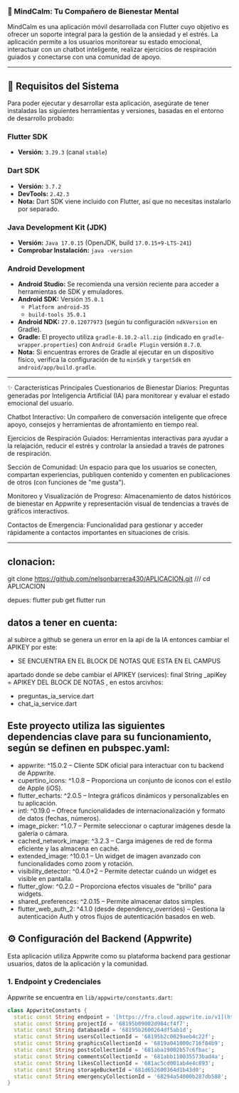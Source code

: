 ### 🧘 MindCalm: Tu Compañero de Bienestar Mental

MindCalm es una aplicación móvil desarrollada con Flutter cuyo objetivo es ofrecer un soporte integral para la gestión de la ansiedad y el estrés. La aplicación permite a los usuarios monitorear su estado emocional, interactuar con un chatbot inteligente, realizar ejercicios de respiración guiados y conectarse con una comunidad de apoyo.

---

## 🚀 Requisitos del Sistema

Para poder ejecutar y desarrollar esta aplicación, asegúrate de tener instaladas las siguientes herramientas y versiones, basadas en el entorno de desarrollo probado:

### Flutter SDK

* **Versión:** `3.29.3` (canal `stable`)

### Dart SDK

* **Versión:** `3.7.2`
* **DevTools:** `2.42.3`
* **Nota:** Dart SDK viene incluido con Flutter, así que no necesitas instalarlo por separado.

### Java Development Kit (JDK)

* **Versión:** `Java 17.0.15` (OpenJDK, build `17.0.15+9-LTS-241`)
* **Comprobar Instalación:** `java -version`

### Android Development

* **Android Studio:** Se recomienda una versión reciente para acceder a herramientas de SDK y emuladores.
* **Android SDK:** Versión `35.0.1`
    * `Platform android-35`
    * `build-tools 35.0.1`
* **Android NDK:** `27.0.12077973` (según tu configuración `ndkVersion` en Gradle).
* **Gradle:** El proyecto utiliza `gradle-8.10.2-all.zip` (indicado en `gradle-wrapper.properties`) con `Android Gradle Plugin` versión `8.7.0`.
* **Nota:** Si encuentras errores de Gradle al ejecutar en un dispositivo físico, verifica la configuración de tu `minSdk` y `targetSdk` en `android/app/build.gradle`.
---
✨ Características Principales
Cuestionarios de Bienestar Diarios: Preguntas generadas por Inteligencia Artificial (IA) para monitorear y evaluar el estado emocional del usuario.

Chatbot Interactivo: Un compañero de conversación inteligente que ofrece apoyo, consejos y herramientas de afrontamiento en tiempo real.

Ejercicios de Respiración Guiados: Herramientas interactivas para ayudar a la relajación, reducir el estrés y controlar la ansiedad a través de patrones de respiración.

Sección de Comunidad: Un espacio para que los usuarios se conecten, compartan experiencias, publiquen contenido y comenten en publicaciones de otros (con funciones de "me gusta").

Monitoreo y Visualización de Progreso: Almacenamiento de datos históricos de bienestar en Appwrite y representación visual de tendencias a través de gráficos interactivos.

Contactos de Emergencia: Funcionalidad para gestionar y acceder rápidamente a contactos importantes en situaciones de crisis.

---
clonacion:
---
git clone https://github.com/nelsonbarrera430/APLICACION.git ///
cd APLICACION

depues:
flutter pub get
flutter run

datos a tener en cuenta:
---
al subirce a github se genera un error en la api de la IA entonces cambiar el APIKEY por este:
* SE ENCUENTRA EN EL BLOCK DE NOTAS QUE ESTA EN EL CAMPUS

apartado donde se debe cambiar el APIKEY (services): final String _apiKey = APIKEY DEL BLOCK DE NOTAS , en estos arcivhos:
* preguntas_ia_service.dart
* chat_ia_service.dart


Este proyecto utiliza las siguientes dependencias clave para su funcionamiento, según se definen en pubspec.yaml:
---
* appwrite: ^15.0.2 – Cliente SDK oficial para interactuar con tu backend de Appwrite.
* cupertino_icons: ^1.0.8 – Proporciona un conjunto de íconos con el estilo de Apple (iOS).
* flutter_echarts: ^2.0.5 – Integra gráficos dinámicos y personalizables en tu aplicación.
* intl: ^0.19.0 – Ofrece funcionalidades de internacionalización y formato de datos (fechas, números).
* image_picker: ^1.0.7 – Permite seleccionar o capturar imágenes desde la galería o cámara.
* cached_network_image: ^3.2.3 – Carga imágenes de red de forma eficiente y las almacena en caché.
* extended_image: ^10.0.1 – Un widget de imagen avanzado con funcionalidades como zoom y rotación.
* visibility_detector: ^0.4.0+2 – Permite detectar cuándo un widget es visible en pantalla.
* flutter_glow: ^0.2.0 – Proporciona efectos visuales de "brillo" para widgets.
* shared_preferences: ^2.0.15 – Permite almacenar datos simples.
* flutter_web_auth_2: ^4.1.0 (desde dependency_overrides) – Gestiona la autenticación Auth y otros flujos de autenticación basados en web.

## ⚙️ Configuración del Backend (Appwrite)

Esta aplicación utiliza Appwrite como su plataforma backend para gestionar usuarios, datos de la aplicación y la comunidad.

### 1. Endpoint y Credenciales

Appwrite se encuentra en `lib/appwirte/constants.dart`:

```dart
class AppwriteConstants {
  static const String endpoint = '[https://fra.cloud.appwrite.io/v1](https://fra.cloud.appwrite.io/v1)';
  static const String projectId = '68195b09002d984cf4f7';
  static const String databaseId = '68195b2600264df5ab1d';
  static const String usersCollectionId = '68195b2c0029aeb4c22f';
  static const String graphicsCollectionId = '6819a041000c716f84b9';
  static const String postsCollectionId = '681aba19002b57c6fbac';
  static const String commentsCollectionId = '681abb110035573bad4a';
  static const String likesCollectionId = '681ac5cd001ab4e4c893';
  static const String storageBucketId ='681d652600364d1b43d0';
  static const String emergencyCollectionId = '68294a54000b287db588';
}

